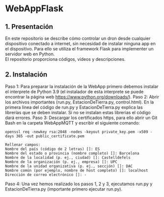 # WebAppFlask

## 1. Presentación
En este repositorio se describe cómo controlar un dron desde cualquier dispositivo conectado a internet, sin necesidad de instalar ninguna app en el dispositivo. Para ello se utiliza el framework Flask para implementer un servidor web en Python.   
El repositorio proporciona códigos, vídeos y descripciones. 

## 2. Instalación
Paso 1: Para preparar la instalación de la WebApp primero debemos instalar el interprete de Python 3.9 (el instalador de esta interprete se puede encontrar la página web https://www.python.org/downloads/).
Paso 2: Abrir los archivos importantes (run.py, EstacionDeTierra.py, control.html). En la primera línea del código de run.py y EstacionDeTierra.py explica las librerías que se deben instalar. Si no se instalan estas librerias el código dará errores.
Paso 3: Descargar los certificados https, para ello abrir un Git Bash en la carpeta WebAppMQTT y escribir el siguiente comando: 

	openssl req -newkey rsa:2048 -nodes -keyout private_key.pem -x509 -days 365 -out public_certificate.pem

	Rellenar campos:
	Nombre del país (código de 2 letras) []: ES
	Nombre del estado o provincia (nombre completo) []: Barcelona
	Nombre de la localidad (p. ej., ciudad) []: Castelldefels
	Nombre de la organización (p. ej., empresa) []: UPC
	Nombre de la unidad organizativa (p. ej., sección) []: DAC
	Nombre común (por ejemplo, nombre de host completo) []: localhost
	Dirección de correo electrónico []: -

Paso 4: Una vez hemos realizado los pasos 1, 2 y 3, ejecutamos run.py y EstacionDeTierra.py (importante primero ejecutar run.py).


    



